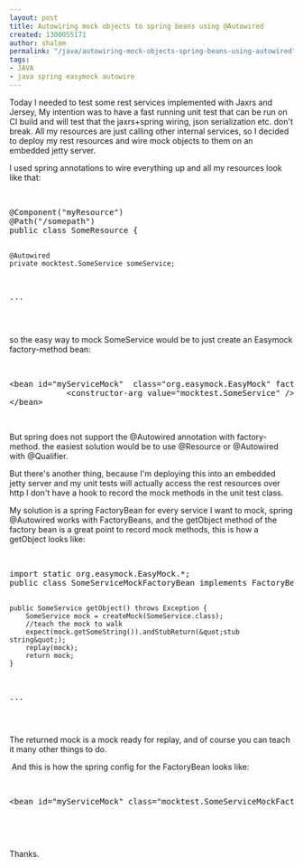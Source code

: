```yaml
---
layout: post
title: Autowiring mock objects to spring beans using @Autowired
created: 1300055171
author: shalom
permalink: "/java/autowiring-mock-objects-spring-beans-using-autowired"
tags:
- JAVA
- java spring easymock autowire
---
```

<p>Today I needed to test some rest services implemented with Jaxrs and Jersey, My intention was to have a fast running unit test that can be run on CI build and will test that the jaxrs+spring wiring, json serialization etc. don't break. All my resources are just calling other internal services, so I decided to deploy my rest resources and wire mock objects to them on an embedded jetty server.</p>
<p>I used spring annotations to wire everything up and all my resources look like that:</p>
<p>&nbsp;</p>
<pre class="brush: java;" title="code">
@Component(&quot;myResource&quot;)
@Path(&quot;/somepath&quot;)
public class SomeResource {

    @Autowired
    private mocktest.SomeService someService;
...</pre>
<p>&nbsp;</p>
<p>so the easy way to mock SomeService would be to just create an Easymock factory-method bean:</p>
<p>&nbsp;</p>
<pre class="brush: xhtml;" title="code">
&lt;bean id=&quot;myServiceMock&quot;  class=&quot;org.easymock.EasyMock&quot; factory-method=&quot;createMock&quot;&gt;
            &lt;constructor-arg value=&quot;mocktest.SomeService&quot; /&gt;
&lt;/bean&gt;
</pre>
<p>&nbsp;</p>
<p>But spring does not support the @Autowired annotation with factory-method. the easiest solution would be to use @Resource or @Autowired with @Qualifier.</p>
<p>But there's another thing, because I'm deploying this into an embedded jetty server and my unit tests will actually access the rest resources over http I don't have a hook to record the mock methods in the unit test class.</p>
<p>My solution is a spring FactoryBean for every service I want to mock, spring @Autowired works with FactoryBeans, and the getObject method of the factory bean is a great point to record mock methods, this is how a getObject looks like:</p>
<p>&nbsp;</p>
<pre class="brush: java;" title="code">
import static org.easymock.EasyMock.*;
public class SomeServiceMockFactoryBean implements FactoryBean&lt;SomeService&gt;{

    public SomeService getObject() throws Exception {
        SomeService mock = createMock(SomeService.class);
        //teach the mock to walk
        expect(mock.getSomeString()).andStubReturn(&quot;stub string&quot;);
        replay(mock);
        return mock;
    }
...</pre>
<p>&nbsp;</p>
<p>The returned mock is a mock ready for replay, and of course you can teach it many other things to do.</p>
<p>&nbsp;And this is how the spring config for the FactoryBean looks like:</p>
<p>&nbsp;</p>
<pre class="brush: xhtml;" title="code">
&lt;bean id=&quot;myServiceMock&quot; class=&quot;mocktest.SomeServiceMockFactoryBean&quot;/&gt;</pre>
<p>&nbsp;</p>
<p>&nbsp;</p>
<p>Thanks.</p>
<p>&nbsp;</p>
<p>&nbsp;</p>
